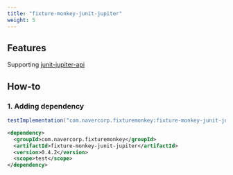 ```yaml
---
title: "fixture-monkey-junit-jupiter"
weight: 5
---
```


## Features
Supporting [junit-jupiter-api](https://github.com/junit-team/junit5)


## How-to
### 1. Adding dependency
```groovy
testImplementation("com.navercorp.fixturemonkey:fixture-monkey-junit-jupiter:0.4.2")
```

```xml
<dependency>
  <groupId>com.navercorp.fixturemonkey</groupId>
  <artifactId>fixture-monkey-junit-jupiter</artifactId>
  <version>0.4.2</version>
  <scope>test</scope>
</dependency>
```
